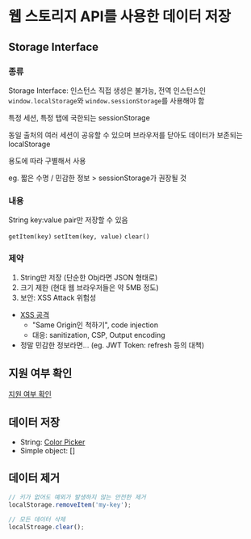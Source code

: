 # 웹 스토리지 API를 사용한 데이터 저장

## Storage Interface

### 종류 

Storage Interface: 인스턴스 직접 생성은 불가능, 전역 인스턴스인 `window.localStorage`와 `window.sessionStorage`를 사용해야 함

특정 세션, 특정 탭에 국한되는 sessionStorage

동일 출처의 여러 세션이 공유할 수 있으며 브라우저를 닫아도 데이터가 보존되는 localStorage
 
용도에 따라 구별해서 사용

eg. 짧은 수명 / 민감한 정보 > sessionStorage가 권장될 것

### 내용

String key:value pair만 저장할 수 있음

`getItem(key)` `setItem(key, value)` `clear()`

### 제약

1. String만 저장 (단순한 Obj라면 JSON 형태로)
2. 크기 제한 (현대 웹 브라우저들은 약 5MB 정도)
3. 보안: XSS Attack 위험성
  * [XSS 공격](https://developer.mozilla.org/en-US/docs/Web/Security/Attacks/XSS)
    * "Same Origin인 척하기", code injection
    * 대응: sanitization, CSP, Output encoding
  * 정말 민감한 정보라면... (eg. JWT Token: refresh 등의 대책)

## 지원 여부 확인

[지원 여부 확인](./2-1-localStorage-support.js)

## 데이터 저장

* String: [Color Picker](./2-2-string.html)
* Simple object: []

## 데이터 제거

```javaScript
// 키가 없어도 예외가 발생하지 않는 안전한 제거
localStorage.removeItem('my-key');

// 모든 데이터 삭제
localStroage.clear();
```

